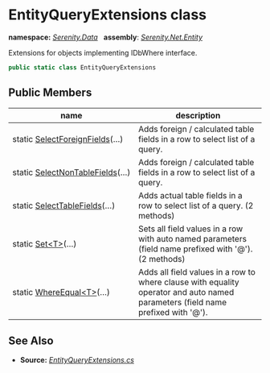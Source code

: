 # EntityQueryExtensions class
**namespace:** *[Serenity.Data](../README.md#serenity.data-namespace)*   **assembly**: *[Serenity.Net.Entity](../README.md)*

Extensions for objects implementing IDbWhere interface.

```csharp
public static class EntityQueryExtensions
```

## Public Members

| name | description |
| --- | --- |
| static [SelectForeignFields](EntityQueryExtensions/SelectForeignFields.md)(…) | Adds foreign / calculated table fields in a row to select list of a query. |
| static [SelectNonTableFields](EntityQueryExtensions/SelectNonTableFields.md)(…) | Adds foreign / calculated table fields in a row to select list of a query. |
| static [SelectTableFields](EntityQueryExtensions/SelectTableFields.md)(…) | Adds actual table fields in a row to select list of a query. (2 methods) |
| static [Set&lt;T&gt;](EntityQueryExtensions/Set.md)(…) | Sets all field values in a row with auto named parameters (field name prefixed with '@'). (2 methods) |
| static [WhereEqual&lt;T&gt;](EntityQueryExtensions/WhereEqual.md)(…) | Adds all field values in a row to where clause with equality operator and auto named parameters (field name prefixed with '@'). |

## See Also

* **Source:** *[EntityQueryExtensions.cs](https://github.com/serenity-is/Serenity/blob/master/src/Serenity.Net.Entity/Extensions/EntityQueryExtensions.cs)*